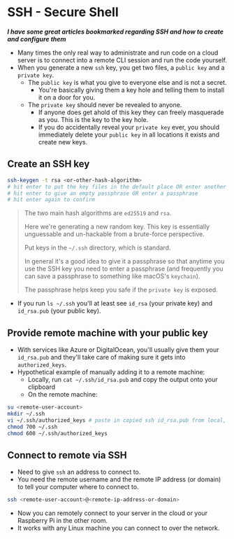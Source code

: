 # SSH - Secure Shell

**_I have some great articles bookmarked regarding SSH and how to create and configure them_**

- Many times the only real way to administrate and run code on a cloud server is to connect into a remote CLI session and run the code yourself.
- When you generate a new `ssh` key, you get two files, a `public key` and a `private key`.
  - The `public key` is what you give to everyone else and is not a secret.
    - You're basically giving them a key hole and telling them to install it on a door for you.
  - The `private key` should never be revealed to anyone.
    - If anyone does get ahold of this key they can freely masquerade as you. This is the key to the key hole.
    - If you do accidentally reveal your `private key` ever, you should immediately delete your `public key` in all locations it exists and create new keys.

## Create an SSH key

```sh
ssh-keygen -t rsa <or-other-hash-algorithm>
# hit enter to put the key files in the default place OR enter another location
# hit enter to give an empty passphrase OR enter a passphrase
# hit enter again to confirm
```

> The two main hash algorithms are `ed25519` and `rsa`.
>
> Here we're generating a new random key. This key is essentially unguessable and un-hackable from a brute-force perspective.
>
> Put keys in the `~/.ssh` directory, which is standard.
>
> In general it's a good idea to give it a passphrase so that anytime you use the SSH key you need to enter a passphrase (and frequently you can save a passphrase to something like macOS's `keychain`).
>
> The passphrase helps keep you safe if the `private key` is exposed.

- If you run `ls ~/.ssh` you'll at least see `id_rsa` (your private key) and `id_rsa.pub` (your public key).

## Provide remote machine with your public key

- With services like Azure or DigitalOcean, you'll usually give them your `id_rsa.pub` and they'll take care of making sure it gets into `authorized_keys`.
- Hypothetical example of manually adding it to a remote machine:
  - Locally, run `cat ~/.ssh/id_rsa.pub` and copy the output onto your clipboard
  - On the remote machine:

```sh
su <remote-user-account>
mkdir ~/.ssh
vi ~/.ssh/authorized_keys # paste in copied ssh id_rsa.pub from local, then write and quit
chmod 700 ~/.ssh
chmod 600 ~/.ssh/authorized_keys
```

## Connect to remote via SSH

- Need to give `ssh` an address to connect to.
- You need the remote username and the remote IP address (or domain) to tell your computer where to connect to.

```sh
ssh <remote-user-account>@<remote-ip-address-or-domain>
```

- Now you can remotely connect to your server in the cloud or your Raspberry Pi in the other room.
- It works with any Linux machine you can connect to over the network.
